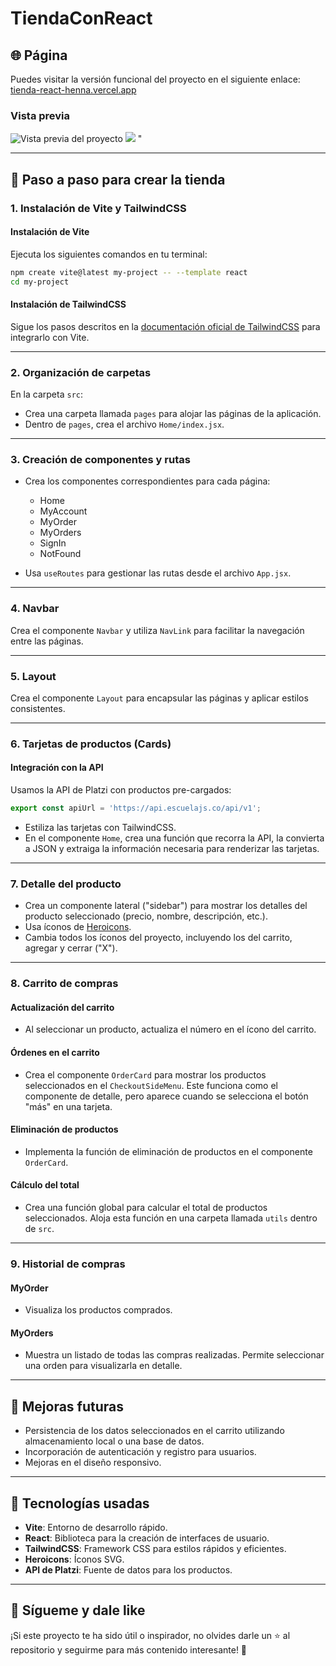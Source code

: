 # TiendaConReact

## 🌐 Página

Puedes visitar la versión funcional del proyecto en el siguiente enlace:
[tienda-react-henna.vercel.app](https://tienda-react-henna.vercel.app/)

### Vista previa

![Vista previa del proyecto](https://github.com/user-attachments/assets/5e7e4050-149e-40c6-8810-1035f8e518e0)
<img src="![image](https://github.com/user-attachments/assets/be1c6f86-6e5b-45e2-93af-ad5317b84403)"/>
"

---

## 🔧 Paso a paso para crear la tienda

### 1. Instalación de Vite y TailwindCSS

#### Instalación de Vite

Ejecuta los siguientes comandos en tu terminal:

```bash
npm create vite@latest my-project -- --template react
cd my-project
```

#### Instalación de TailwindCSS

Sigue los pasos descritos en la [documentación oficial de TailwindCSS](https://tailwindcss.com/docs/installation/using-vite) para integrarlo con Vite.

---

### 2. Organización de carpetas

En la carpeta `src`:

* Crea una carpeta llamada `pages` para alojar las páginas de la aplicación.
* Dentro de `pages`, crea el archivo `Home/index.jsx`.

---

### 3. Creación de componentes y rutas

* Crea los componentes correspondientes para cada página:

  * Home
  * MyAccount
  * MyOrder
  * MyOrders
  * SignIn
  * NotFound

* Usa `useRoutes` para gestionar las rutas desde el archivo `App.jsx`.

---

### 4. Navbar

Crea el componente `Navbar` y utiliza `NavLink` para facilitar la navegación entre las páginas.

---

### 5. Layout

Crea el componente `Layout` para encapsular las páginas y aplicar estilos consistentes.

---

### 6. Tarjetas de productos (Cards)

#### Integración con la API

Usamos la API de Platzi con productos pre-cargados:

```javascript
export const apiUrl = 'https://api.escuelajs.co/api/v1';
```

* Estiliza las tarjetas con TailwindCSS.
* En el componente `Home`, crea una función que recorra la API, la convierta a JSON y extraiga la información necesaria para renderizar las tarjetas.

---

### 7. Detalle del producto

* Crea un componente lateral ("sidebar") para mostrar los detalles del producto seleccionado (precio, nombre, descripción, etc.).
* Usa íconos de [Heroicons](https://heroicons.com/outline).
* Cambia todos los íconos del proyecto, incluyendo los del carrito, agregar y cerrar ("X").

---

### 8. Carrito de compras

#### Actualización del carrito

* Al seleccionar un producto, actualiza el número en el ícono del carrito.

#### Órdenes en el carrito

* Crea el componente `OrderCard` para mostrar los productos seleccionados en el `CheckoutSideMenu`. Este funciona como el componente de detalle, pero aparece cuando se selecciona el botón "más" en una tarjeta.

#### Eliminación de productos

* Implementa la función de eliminación de productos en el componente `OrderCard`.

#### Cálculo del total

* Crea una función global para calcular el total de productos seleccionados. Aloja esta función en una carpeta llamada `utils` dentro de `src`.

---

### 9. Historial de compras

#### MyOrder

* Visualiza los productos comprados.

#### MyOrders

* Muestra un listado de todas las compras realizadas. Permite seleccionar una orden para visualizarla en detalle.

---

## 💪 Mejoras futuras

* Persistencia de los datos seleccionados en el carrito utilizando almacenamiento local o una base de datos.
* Incorporación de autenticación y registro para usuarios.
* Mejoras en el diseño responsivo.

---

## 🚀 Tecnologías usadas

* **Vite**: Entorno de desarrollo rápido.
* **React**: Biblioteca para la creación de interfaces de usuario.
* **TailwindCSS**: Framework CSS para estilos rápidos y eficientes.
* **Heroicons**: Íconos SVG.
* **API de Platzi**: Fuente de datos para los productos.

---

## 🔗 Sígueme y dale like

¡Si este proyecto te ha sido útil o inspirador, no olvides darle un ⭐ al repositorio y seguirme para más contenido interesante! 🚀
